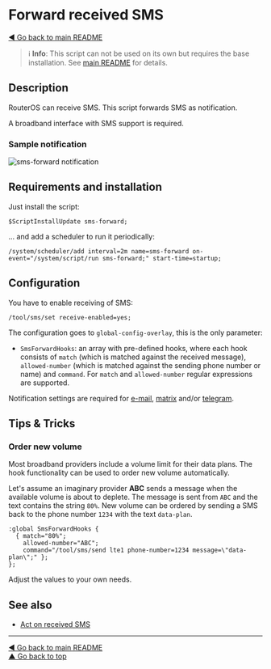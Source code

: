 Forward received SMS
====================

[◀ Go back to main README](../README.md)

> ℹ️ **Info**: This script can not be used on its own but requires the base
> installation. See [main README](../README.md) for details.

Description
-----------

RouterOS can receive SMS. This script forwards SMS as notification.

A broadband interface with SMS support is required.

### Sample notification

![sms-forward notification](sms-forward.d/notification.avif)

Requirements and installation
-----------------------------

Just install the script:

    $ScriptInstallUpdate sms-forward;

... and add a scheduler to run it periodically:

    /system/scheduler/add interval=2m name=sms-forward on-event="/system/script/run sms-forward;" start-time=startup;

Configuration
-------------

You have to enable receiving of SMS:

    /tool/sms/set receive-enabled=yes;

The configuration goes to `global-config-overlay`, this is the only parameter:

* `SmsForwardHooks`: an array with pre-defined hooks, where each hook consists
  of `match` (which is matched against the received message), `allowed-number`
  (which is matched against the sending phone number or name) and `command`.
  For `match` and `allowed-number` regular expressions are supported.

Notification settings are required for
[e-mail](mod/notification-email.md),
[matrix](mod/notification-matrix.md) and/or
[telegram](mod/notification-telegram.md).

Tips & Tricks
-------------

### Order new volume

Most broadband providers include a volume limit for their data plans. The
hook functionality can be used to order new volume automatically.

Let's assume an imaginary provider **ABC** sends a message when the available
volume is about to deplete. The message is sent from `ABC` and the text
contains the string `80%`. New volume can be ordered by sending a SMS back to
the phone number `1234` with the text `data-plan`.

    :global SmsForwardHooks {
      { match="80%";
        allowed-number="ABC";
        command="/tool/sms/send lte1 phone-number=1234 message=\"data-plan\";" };
    };

Adjust the values to your own needs.

See also
--------

* [Act on received SMS](sms-action.md)

---
[◀ Go back to main README](../README.md)  
[▲ Go back to top](#top)
